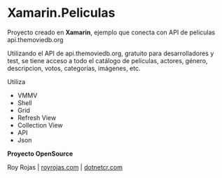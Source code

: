 # Xamarin.Peliculas
 Proyecto creado en **Xamarin**, ejemplo que conecta con API de peliculas api.themoviedb.org

 Utilizando el API de api.themoviedb.org, gratuito para desarrolladores y test, se tiene acceso a todo el catálogo de películas, actores, género, descripcion, votos, categorías, imágenes, etc.

Utiliza
 - VMMV
 - Shell
 - Grid
 - Refresh View
 - Collection View
 - API
 - Json
 
__Proyecto OpenSource__

Roy Rojas | [royrojas.com](https://www.royrojas.com) | [dotnetcr.com](https://www.dotnetcr.com)
